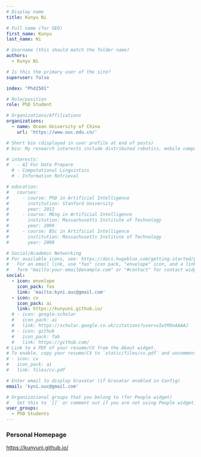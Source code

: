 ```yaml
---
# Display name
title: Kunyu Ni

# Full name (for SEO)
first_name: Kunyu
last_name: Ni

# Username (this should match the folder name)
authors:
  - Kunyu Ni

# Is this the primary user of the site?
superuser: false

index: "Phd2501"

# Role/position
role: PhD Student

# Organizations/Affiliations
organizations:
  - name: Ocean University of China
    url: 'https://www.ouc.edu.cn/'

# Short bio (displayed in user profile at end of posts)
# bio: My research interests include distributed robotics, mobile computing and programmable matter.

# interests:
#   - AI For Data Prepare
  # - Computational Linguistics
  # - Information Retrieval

# education:
#   courses:
#     - course: PhD in Artificial Intelligence
#       institution: Stanford University
#       year: 2012
#     - course: MEng in Artificial Intelligence
#       institution: Massachusetts Institute of Technology
#       year: 2009
#     - course: BSc in Artificial Intelligence
#       institution: Massachusetts Institute of Technology
#       year: 2008

# Social/Academic Networking
# For available icons, see: https://docs.hugoblox.com/getting-started/page-builder/#icons
#   For an email link, use "fas" icon pack, "envelope" icon, and a link in the
#   form "mailto:your-email@example.com" or "#contact" for contact widget.
social:
  - icon: envelope
    icon_pack: fas
    link: 'mailto:kyni.ouc@gmail.com'
  - icon: cv
    icon_pack: ai
    link: https://kunyuni.github.io/
  # - icon: google-scholar
  #   icon_pack: ai
  #   link: https://scholar.google.co.uk/citations?user=sIwtMXoAAAAJ
  # - icon: github
  #   icon_pack: fab
  #   link: https://github.com/
# Link to a PDF of your resume/CV from the About widget.
# To enable, copy your resume/CV to `static/files/cv.pdf` and uncomment the lines below.
# - icon: cv
#   icon_pack: ai
#   link: files/cv.pdf

# Enter email to display Gravatar (if Gravatar enabled in Config)
email: 'kyni.ouc@gmail.com'

# Organizational groups that you belong to (for People widget)
#   Set this to `[]` or comment out if you are not using People widget.
user_groups:
  - PhD Students
---
```


### Personal Homepage
https://kunyuni.github.io/